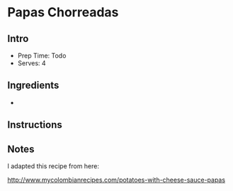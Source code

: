# Papas Chorreadas

## Intro

- Prep Time: Todo
- Serves: 4

## Ingredients

- 

## Instructions

## Notes

I adapted this recipe from here:

http://www.mycolombianrecipes.com/potatoes-with-cheese-sauce-papas
